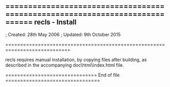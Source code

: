 ============================================================================
recls - Install
---------------

; Created:  28th May 2006
; Updated:  9th October 2015

============================================================================

recls requires manual installation, by copying files after building,
as described in the accompanying doc\html\index.html file.

=============================== End of file ================================
